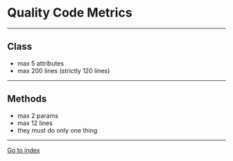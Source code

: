 # Quality Code Metrics

***

## Class

* max 5 attributes
* max 200 lines (strictly 120 lines)


***

## Methods

* max 2 params
* max 12 lines
* they must do only one thing


***

[Go to index](../README.md)

